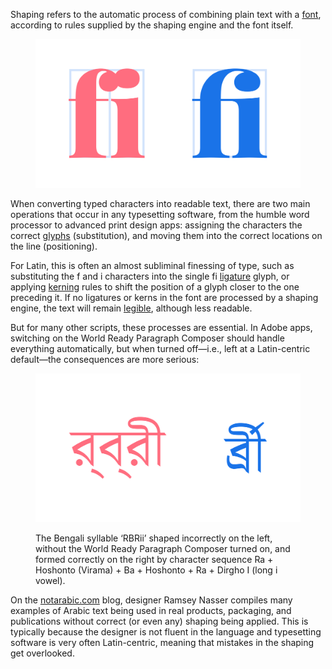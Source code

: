 
Shaping refers to the automatic process of combining plain text with a [font](/glossary/font), according to rules supplied by the shaping engine and the font itself.

<figure>

![On the left, the “f” and “i” characters set next to each other, with the borders around their glyphs. On the right, the “fi” ligature, with one single border around the unified glyph.](images/Shaping_1.svg)

</figure>

When converting typed characters into readable text, there are two main operations that occur in any typesetting software, from the humble word processor to advanced print design apps: assigning the characters the correct [glyphs](/glossary/glyph) (substitution), and moving them into the correct locations on the line (positioning).

For Latin, this is often an almost subliminal finessing of type, such as substituting the f and i characters into the single fi [ligature](/glossary/ligature) glyph, or applying [kerning](/glossary/kerning_kerning_pairs) rules to shift the position of a glyph closer to the one preceding it. If no ligatures or kerns in the font are processed by a shaping engine, the text will remain [legible](/glossary/legibility), although less readable.

But for many other scripts, these processes are essential. In Adobe apps, switching on the World Ready Paragraph Composer should handle everything automatically, but when turned off—i.e., left at a Latin-centric default—the consequences are more serious:

<figure>

![Two example renderings of the Bengali syllable ‘RBRii’, shaped incorrectly on the left, without the World Ready Paragraph Composer turned on, and formed correctly on the right by character sequence Ra + Hoshonto (Virama) + Ba + Hoshonto + Ra + Dirgho I (long i vowel).](images/thumbnail.svg)
<figcaption>The Bengali syllable ‘RBRii’ shaped incorrectly on the left, without the World Ready Paragraph Composer turned on, and formed correctly on the right by character sequence Ra + Hoshonto (Virama) + Ba + Hoshonto + Ra + Dirgho I (long i vowel).</figcaption>

</figure>

On the [notarabic.com](https://www.notarabic.com/?bout) blog, designer Ramsey Nasser compiles many examples of Arabic text being used in real products, packaging, and publications without correct (or even any) shaping being applied. This is typically because the designer is not fluent in the language and typesetting software is very often Latin-centric, meaning that mistakes in the shaping get overlooked.
